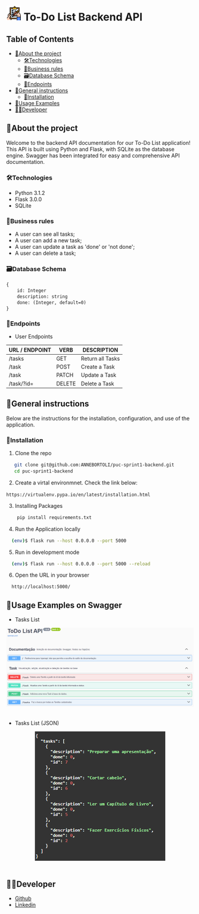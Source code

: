 # <img src="/public/to-do-list.png" alt="" width="40" hight="40"/> To-Do List Backend API

<!-- TABLE OF CONTENTS -->

## Table of Contents

- [:notebook_with_decorative_cover:About the project](#notebook_with_decorative_coverabout-the-project)
  - [🛠️Technologies](#🛠️technologies)
  - [📑Business rules](#�business-rules)
  - [:card_file_box:Database Schema](#card_file_boxdatabase-schema)
  - [:truck:Endpoints](#truckendpoints)
- [:book:General instructions](#bookgeneral-instructions)
  - [:electric_plug:Installation](#electric_pluginstallation)
- [:book:Usage Examples](#bookusage-examples)
- [:technologist:Developer](#technologistdeveloper)

<!-- ABOUT THE PROJECT -->

## :notebook_with_decorative_cover:About the project

Welcome to the backend API documentation for our To-Do List application! This API is built using Python and Flask, with SQLite as the database engine. Swagger has been integrated for easy and comprehensive API documentation.

### 🛠️Technologies

<ul>
  <li>Python 3.1.2</li>
  <li>Flask 3.0.0</li>
  <li>SQLite</li>
</ul>

### 📑Business rules

- A user can see all tasks;
- A user can add a new task;
- A user can update a task as 'done' or 'not done';
- A user can delete a task;

### :card_file_box:Database Schema

```
{
    id: Integer
    description: string
    done: (Integer, default=0)
}
```

### :truck:Endpoints

- User Endpoints

| URL / ENDPOINT | VERB   | DESCRIPTION      |
| -------------- | ------ | ---------------- |
| /tasks         | GET    | Return all Tasks |
| /task          | POST   | Create a Task    |
| /task          | PATCH  | Update a Task    |
| /task/?id=     | DELETE | Delete a Task    |

<!-- GETTING STARTED -->

## :book:General instructions

Below are the instructions for the installation, configuration, and use of the application.

### :electric_plug:Installation

1. Clone the repo

```sh
   git clone git@github.com:ANNEBORTOLI/puc-sprint1-backend.git
   cd puc-sprint1-backend
```

2. Create a virtal environmnet. Check the link below:

`https://virtualenv.pypa.io/en/latest/installation.html`

3. Installing Packages

```sh
    pip install requirements.txt
```

4. Run the Application locally

```sh
  (env)$ flask run --host 0.0.0.0 --port 5000
```

5. Run in development mode

```sh
  (env)$ flask run --host 0.0.0.0 --port 5000 --reload
```

6. Open the URL in your browser

```
  http://localhost:5000/
```

## :camera_flash:Usage Examples on Swagger

- Tasks List
<div align="center">
  <img src="/public/back-swagger-routes.png">
</div>
<br>

- Tasks List (JSON)
<div align="center">
  <img src="/public/tasks.png">
</div>
<br>

## :technologist:Developer

- [Github](https://github.com/ANNEBORTOLI)
- [Linkedin](https://www.linkedin.com/in/anne-bortoli/)
